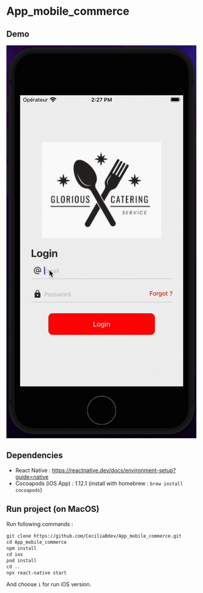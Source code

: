 # App_mobile_commerce

## Demo
![demo](assetsreadme/demo.gif)

## Dependencies

* React Native : https://reactnative.dev/docs/environment-setup?guide=native
* Cocoapods (iOS App) : 1.12.1 (install with homebrew : `brew install cocoapods`)

## Run project (on MacOS)

Run following commands :
```
git clone https://github.com/CeciliaBdev/App_mobile_commerce.git
cd App_mobile_commerce
npm install
cd ios
pod install
cd ..
npx react-native start
```
And choose `i` for run iOS version.


